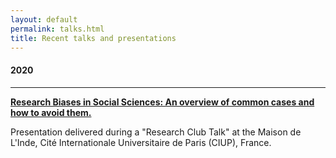 ```yaml
---
layout: default
permalink: talks.html
title: Recent talks and presentations
---
```


#### 2020

<hr>

<b>[Research Biases in Social Sciences: An overview of common cases and how to avoid them.](../docs/presentation_research_biases.pdf)</b>

Presentation delivered during a "Research Club Talk" at the Maison de L'Inde, Cité Internationale Universitaire de Paris (CIUP), France.
